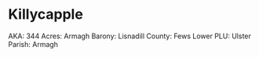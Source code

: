 # Killycapple

AKA: 344
Acres: Armagh
Barony: Lisnadill
County: Fews Lower
PLU: Ulster
Parish: Armagh